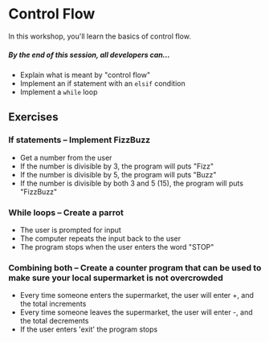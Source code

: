 # Control Flow

In this workshop, you'll learn the basics of control flow.

##### By the end of this session, all developers can...
- Explain what is meant by "control flow"
- Implement an if statement with an `elsif` condition
- Implement a `while` loop


## Exercises

### If statements – Implement FizzBuzz
- Get a number from the user
- If the number is divisible by 3, the program will puts "Fizz"
- If the number is divisible by 5, the program will puts "Buzz"
- If the number is divisible by both 3 and 5 (15), the program will puts "FizzBuzz"

### While loops – Create a parrot
- The user is prompted for input
- The computer repeats the input back to the user
- The program stops when the user enters the word "STOP"

### Combining both – Create a counter program that can be used to make sure your local supermarket is not overcrowded
- Every time someone enters the supermarket, the user will enter +, and the total increments
- Every time someone leaves the supermarket, the user will enter -, and the total decrements
- If the user enters 'exit' the program stops
